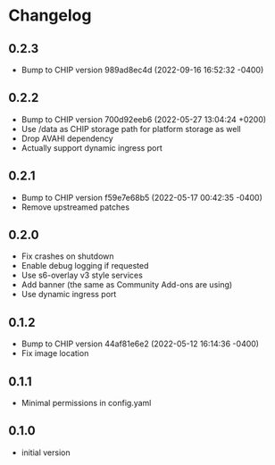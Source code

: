 # Changelog

## 0.2.3
- Bump to CHIP version 989ad8ec4d (2022-09-16 16:52:32 -0400)

## 0.2.2
- Bump to CHIP version 700d92eeb6 (2022-05-27 13:04:24 +0200)
- Use /data as CHIP storage path for platform storage as well
- Drop AVAHI dependency
- Actually support dynamic ingress port

## 0.2.1
- Bump to CHIP version f59e7e68b5 (2022-05-17 00:42:35 -0400)
- Remove upstreamed patches

## 0.2.0
- Fix crashes on shutdown
- Enable debug logging if requested
- Use s6-overlay v3 style services
- Add banner (the same as Community Add-ons are using)
- Use dynamic ingress port

## 0.1.2
- Bump to CHIP version 44af81e6e2 (2022-05-12 16:14:36 -0400)
- Fix image location

## 0.1.1
- Minimal permissions in config.yaml

## 0.1.0

- initial version
